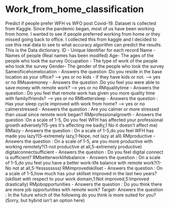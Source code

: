 # Work_from_home_classification
Predict if people prefer WFH vs WFO post Covid-19. Dataset is collected from Kaggle. Since the pandemic began, most of us have been working from home. I wanted to see if people preferred working from home or they missed going back to office. I collected this from kaggle and I decided to use this real data to see to what accuracy algorithm can predict the results.
This is the Data dictionary.
ID - Unique Identifier for each record
Name - Names of people (Real names has been modifed)
Age- The ages of the people who took the survey
Occupation - The type of work of the people who took the survey
Gender- The gender of the people who took the survey
Sameofiicehomelocation - Answers the question :Do you reside in the base location as your office? --> yes or no kids - if they have kids or not. --> yes or no RMsavemoney - Answers the question :Do you feel you were able to save money with remote work? --> yes or no RMqualitytime - Answers the question : Do you feel that remote work has given you more quality time with family/friends? --> yes or no RMbettersleep - Answers the question : Has your sleep cycle improved with work from home? --> yes or no calmerstressed - Answers the question : Are you calmer or more stressed than usual since remote work began?
RMprofessionalgrowth - Answers the question :On a scale of 1-5, Do you feel WFH has affected your professional growth adversely?(5-yes it's affecting me badly,1 No it doesn't affect me)
RMlazy - Answers the question : On a scale of 1-5,do you feel WFH has made you lazy?(5-extremely lazy,1-Nope, not lazy at all) RMproductive - Answers the question : On a scale of 1-5, are you more productive with working remotely?(1-not productive at all,5-extremely productive)
digitalconnectsufficient - Answers the question : Do you feel digital connect is sufficient?
RMbetterworklifebalance - Answers the question : On a scale of 1-5,do you feel you have a better work-life balance with remote work?(1-No not at all,5-Yessssssss)
RMimprovedskillset - Answers the question : On a scale of 1-5,how much has your skillset improved in the last two years?(skillset with respect to your work domain,1:Not improved,5:Improved drastically)
RMjobopportunities - Answers the question : Do you think there are more job opportunities with remote work?
Target- Answers the question : In the future which of the following do you think is more suited for you?(Sorry, but hybrid isn't an option here)
